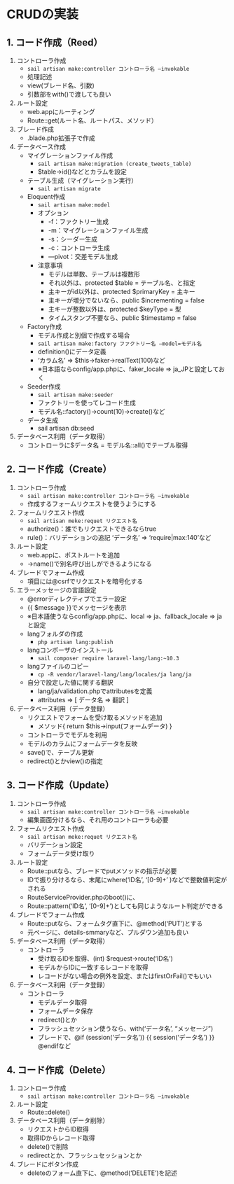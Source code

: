 # CRUDの実装
## 1. コード作成（Reed）
1. コントローラ作成
    * `sail artisan make:controller コントローラ名 —invokable`
    * 処理記述
    * view(ブレード名、引数)
    * 引数部をwith()で渡しても良い
2. ルート設定
    * web.appにルーティング
    * Route::get(ルート名、ルートパス、メソッド）
3. ブレード作成
    * .blade.php拡張子で作成
4. データベース作成
    * マイグレーションファイル作成
        * `sail artisan make:migration (create_tweets_table)`
        * $table->id()などとカラムを設定
    * テーブル生成（マイグレーション実行）
        * `sail artisan migrate`
    * Eloquent作成
        * `sail artisan make:model`
        * オプション
            * -f：ファクトリー生成
            * -m：マイグレーションファイル生成
            * -s：シーダー生成
            * -c：コントローラ生成
            * —pivot：交差モデル生成
        * 注意事項
            * モデルは単数、テーブルは複数形
            * それ以外は、protected $table = テーブル名、と指定
            * 主キーがid以外は、protected $primaryKey = 主キー
            * 主キーが増分でないなら、public $incrementing = false
            * 主キーが整数以外は、protected $keyType = 型
            * タイムスタンプ不要なら、public $timestamp = false
    * Factory作成
        * モデル作成と別個で作成する場合
        * `sail artisan make:factory ファクトリー名 —model=モデル名`
        * definition()にデータ定義
        * ‘カラム名’ => $this->faker->realText(100)など
        * ※日本語ならconfig/app.phpに、faker_locale => ja_JPと設定しておく
    * Seeder作成
        * `sail artisan make:seeder`
        * ファクトリーを使ってレコード生成
        * モデル名::factory()->count(10)->create()など
    * データ生成
        * sail artisan db:seed
5. データベース利用（データ取得）
    * コントローラに$データ名 = モデル名::all()でテーブル取得
## 2. コード作成（Create）
1. コントローラ作成
    * `sail artisan make:controller コントローラ名 —invokable`
    * 作成するフォームリクエストを使うようにする
2. フォームリクエスト作成
    * `sail artisan meke:requet リクエスト名`
    * authorize()：誰でもリクエストできるならtrue
    * rule()：バリデーションの追記 ‘データ名’ => ‘require|max:140’など
3. ルート設定
    * web.appに、ポストルートを追加
    * ->name()で別名呼び出しができるようになる
4. ブレードでフォーム作成
    * 項目には@csrfでリクエストを暗号化する
5. エラーメッセージの言語設定
    * @errorディレクティブでエラー設定
    * {{ $message }}でメッセージを表示
    * ※日本語使うならconfig/app.phpに、local => ja、fallback_locale => jaと設定
    * langフォルダの作成
        * `php artisan lang:publish`
    * langコンポーザのインストール
        * `sail composer require laravel-lang/lang:~10.3`
    * langファイルのコピー
        * `cp -R vendor/laravel-lang/lang/locales/ja lang/ja`
    * 自分で設定した値に関する翻訳
        * lang/ja/validation.phpでattributesを定義
        * attributes => [ データ名 => 翻訳 ]
6. データベース利用（データ登録）
    * リクエストでフォームを受け取るメソッドを追加
        * メソッド{ return $this->input(フォームデータ) }
    * コントローラでモデルを利用
    * モデルのカラムにフォームデータを反映
    * save()で、テーブル更新
    * redirect()とかview()の指定
## 3. コード作成（Update）
1. コントローラ作成
    * `sail artisan make:controller コントローラ名 —invokable`
    * 編集画面分けるなら、それ用のコントローラも必要
2. フォームリクエスト作成
    * `sail artisan meke:requet リクエスト名`
    * バリデーション設定
    * フォームデータ受け取り
3. ルート設定
    * Route::putなら、ブレードでputメソッドの指示が必要
    * IDで振り分けるなら、末尾にwhere(‘ID名’, ‘[0-9]+’ )などで整数値判定がされる
    * RouteServiceProvider.phpのboot()に、
    * Route::pattern(‘ID名’, ‘[0-9]+’)としても同じようなルート判定ができる
4. ブレードでフォーム作成
    * Route::putなら、フォームタグ直下に、@method(‘PUT’)とする
    * 元ページに、details-smmaryなど、プルダウン追加も良い
5. データベース利用（データ取得）
    * コントローラ
        * 受け取るIDを取得、(int) $request->route(‘ID名’)
        * モデルからIDに一致するレコードを取得
        * レコードがない場合の例外を設定、またはfirstOrFail()でもいい
6. データベース利用（データ登録）
    * コントローラ
        * モデルデータ取得
        * フォームデータ保存
        * redirect()とか
        * フラッシュセッション使うなら、with(‘データ名’, “メッセージ”)
        * ブレードで、@if (session(‘データ名’))  {{ session(‘データ名’) }} @endifなど
## 4. コード作成（Delete）
1. コントローラ作成
    * `sail artisan make:controller コントローラ名 —invokable`
2. ルート設定
    * Route::delete()
3. データベース利用（データ削除）
    * リクエストからID取得
    * 取得IDからレコード取得
    * delete()で削除
    * redirectとか、フラッシュセッションとか
4. ブレードにボタン作成
    * deleteのフォーム直下に、@method(‘DELETE’)を記述